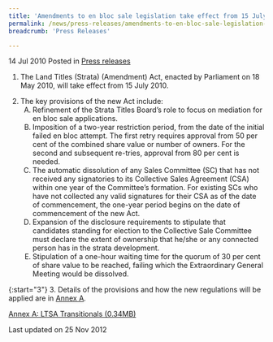 ```yaml
---
title: 'Amendments to en bloc sale legislation take effect from 15 July 2010'
permalink: /news/press-releases/amendments-to-en-bloc-sale-legislation-take-effect-from-15-july-2010/
breadcrumb: 'Press Releases'

---
```




14 Jul 2010 Posted in [Press releases](/news/press-releases)

1. The Land Titles (Strata) (Amendment) Act, enacted by Parliament on 18 May 2010, will take effect from 15 July 2010.

<ol start="2">
<li>The key provisions of the new Act include:
<ol style="list-style-type: upper-alpha">

<li>Refinement of the Strata Titles Board’s role to focus on mediation for en bloc sale applications.</li>

<li>Imposition of a two-year restriction period, from the date of the initial failed en bloc attempt. The first retry requires approval from 50 per cent of the combined share value or number of owners. For the second and subsequent re-tries, approval from 80 per cent is needed.</li>

<li>The automatic dissolution of any Sales Committee (SC) that has not received any signatories to its Collective Sales Agreement (CSA) within one year of the Committee’s formation. For existing SCs who have not collected any valid signatures for their CSA as of the date of commencement, the one-year period begins on the date of commencement of the new Act.</li>

<li>Expansion of the disclosure requirements to stipulate that candidates standing for election to the Collective Sale Committee must declare the extent of ownership that he/she or any connected person has in the strata development.</li>

<li>Stipulation of a one-hour waiting time for the quorum of 30 per cent of share value to be reached, failing which the Extraordinary General Meeting would be dissolved.</li>


</ol>
</li>
</ol>

{:start="3"}
3. Details of the provisions and how the new regulations will be applied are in <u>Annex A</u>. 

[Annex A: LTSA Transitionals (0.34MB)](/files/news/press-releases/2010/07/linkclickc0b2.pdf)

<p class="right-side-updated">Last updated on 25 Nov 2012</p>
